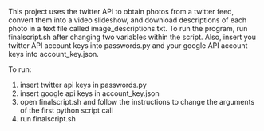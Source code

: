 This project uses the twitter API to obtain photos from a twitter feed, convert them into a video slideshow, and download descriptions of each photo in a text file called image_descriptions.txt. To run the program, run finalscript.sh after changing two variables within the script. Also, insert you twitter API account keys into passwords.py and your google API account keys into account_key.json.

To run:
1. insert twitter api keys in passwords.py
2. insert google api keys in account_key.json
3. open finalscript.sh and follow the instructions to change the arguments of the first python script call
4. run finalscript.sh
